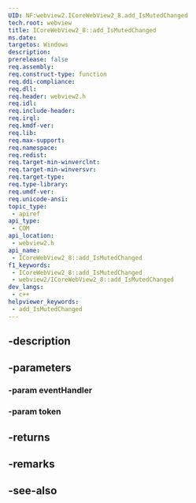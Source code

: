 ```yaml
---
UID: NF:webview2.ICoreWebView2_8.add_IsMutedChanged
tech.root: webview
title: ICoreWebView2_8::add_IsMutedChanged
ms.date: 
targetos: Windows
description: 
prerelease: false
req.assembly: 
req.construct-type: function
req.ddi-compliance: 
req.dll: 
req.header: webview2.h
req.idl: 
req.include-header: 
req.irql: 
req.kmdf-ver: 
req.lib: 
req.max-support: 
req.namespace: 
req.redist: 
req.target-min-winverclnt: 
req.target-min-winversvr: 
req.target-type: 
req.type-library: 
req.umdf-ver: 
req.unicode-ansi: 
topic_type:
 - apiref
api_type:
 - COM
api_location:
 - webview2.h
api_name:
 - ICoreWebView2_8::add_IsMutedChanged
f1_keywords:
 - ICoreWebView2_8::add_IsMutedChanged
 - webview2/ICoreWebView2_8::add_IsMutedChanged
dev_langs:
 - c++
helpviewer_keywords:
 - add_IsMutedChanged
---
```


## -description

## -parameters

### -param eventHandler

### -param token

## -returns

## -remarks

## -see-also

